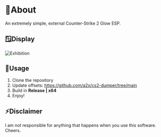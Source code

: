 # 🏴About
An extremely simple, external Counter-Strike 2 Glow ESP.

## 🪟Display
![Exhibition](https://github.com/BlueX888/CS2-Glow/assets/140241684/c7e81f8a-4a34-4daf-a10f-7403a9eab4c3)

## 🔧Usage
1. Clone the repository
2. Update offsets: https://github.com/a2x/cs2-dumper/tree/main
3. Build in **Release | x64**
4. Enjoy!

## ⚡Disclaimer
I am not responsible for anything that happens when you use this software. Cheers.

